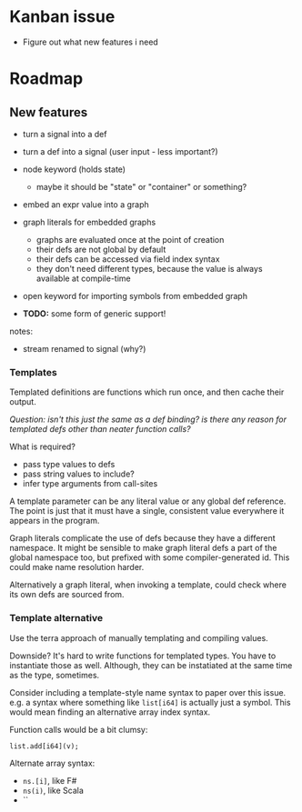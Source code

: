 # Kanban issue

* Figure out what new features i need

# Roadmap

## New features

* turn a signal into a def
* turn a def into a signal (user input - less important?)
* node keyword (holds state)
  * maybe it should be "state" or "container" or something?
* embed an expr value into a graph
* graph literals for embedded graphs
  * graphs are evaluated once at the point of creation
  * their defs are not global by default
  * their defs can be accessed via field index syntax
  * they don't need different types, because the value is always available at compile-time
* open keyword for importing symbols from embedded graph

* **TODO:** some form of generic support!

notes:
  * stream renamed to signal (why?)

### Templates

Templated definitions are functions which run once, and then cache their output.

*Question: isn't this just the same as a def binding? is there any reason for templated defs other than neater function calls?*

What is required?
  * pass type values to defs
  * pass string values to include?
  * infer type arguments from call-sites

A template parameter can be any literal value or any global def reference. The point is just that it must have a single, consistent value everywhere it appears in the program.

Graph literals complicate the use of defs because they have a different namespace. It might be sensible to make graph literal defs a part of the global namespace too, but prefixed with some compiler-generated id. This could make name resolution harder.

Alternatively a graph literal, when invoking a template, could check where its own defs are sourced from.

### Template alternative

Use the terra approach of manually templating and compiling values.

Downside? It's hard to write functions for templated types. You have to instantiate those as well. Although, they can be instatiated at the same time as the type, sometimes.

Consider including a template-style name syntax to paper over this issue. e.g. a syntax where something like `list[i64]` is actually just a symbol. This would mean finding an alternative array index syntax.

Function calls would be a bit clumsy:

`list.add[i64](v);`

Alternate array syntax:
  * `ns.[i]`, like F#
  * `ns(i)`, like Scala
  * ``

